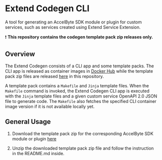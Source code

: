 # Extend Codegen CLI

A tool for generating an AccelByte SDK module or plugin for custom services,
such as services created using Extend Service Extension.

:exclamation: **This repository contains the codegen template pack zip 
releases only.**

## Overview

The Extend Codegen consists of a CLI app and some template packs. The CLI app is
released as container images in 
[Docker Hub](https://hub.docker.com/r/accelbyte/extend-codegen-cli) while 
the template pack zip files are released 
[here](https://github.com/AccelByte/extend-codegen-cli/releases) 
in this repository.

A template pack contains a `Makefile` and `Jinja` template files. When the
`Makefile` command is invoked, the Extend Codegen CLI app is executed with the
`Jinja` template files and a given custom service OpenAPI 2.0 JSON file to 
generate code. The `Makefile` also fetches the specified CLI container image
version if it is not available locally yet.

## General Usage

1. Download the template pack zip for the corresponding AccelByte SDK module or
plugin [here](https://github.com/AccelByte/extend-codegen-cli/releases) 

2. Unzip the downloaded template pack zip file and follow the instruction in 
the README.md inside.

   